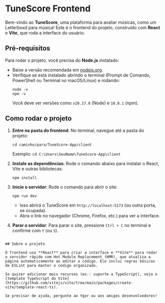 # TuneScore Frontend

Bem-vindo ao **TuneScore**, uma plataforma para avaliar músicas, como um Letterboxd para música! Este é o frontend do projeto, construído com **React** e **Vite**, que roda a interface do usuário.

## Pré-requisitos

Para rodar o projeto, você precisa do **Node.js** instalado:
- Baixe a versão recomendada em [nodejs.org](https://nodejs.org).
- Verifique se está instalado abrindo o terminal (Prompt de Comando, PowerShell ou Terminal no macOS/Linux) e rodando:
  ```
  node -v
  npm -v
  ```
  Você deve ver versões como `v20.17.0` (Node) e `10.8.1` (npm).

## Como rodar o projeto

1. **Entre na pasta do frontend**:
   No terminal, navegue até a pasta do projeto:
   ```
   cd caminho/para/TuneScore-App/client
   ```
   Exemplo: `cd C:\Users\SeuNome\TuneScore-App\client`

2. **Instale as dependências**:
   Rode o comando abaixo para instalar o React, Vite e outras bibliotecas:
   ```
   npm install
   ```

3. **Inicie o servidor**:
   Rode o comando para abrir o site:
   ```
   npm run dev
   ```
   - Isso abrirá o TuneScore em `http://localhost:5173` (ou outra porta, se ocupada).
   - Abra o link no navegador (Chrome, Firefox, etc.) para ver a interface.

4. **Parar o servidor**:
   Para parar o site, pressione `Ctrl + C` no terminal e confirme com `Y` (ou `S`).
  ```

## Sobre o projeto

O frontend usa **React** para criar a interface e **Vite** para rodar o servidor rápido com Hot Module Replacement (HMR), que atualiza a página automaticamente ao editar o código. Ele inclui regras básicas de ESLint para manter o código organizado.

Se quiser adicionar mais recursos (ex.: suporte a TypeScript), veja o [template TypeScript do Vite](https://github.com/vitejs/vite/tree/main/packages/create-vite/template-react-ts).

Se precisar de ajuda, pergunte ao Ygor ou aos amigos desenvolvedores!